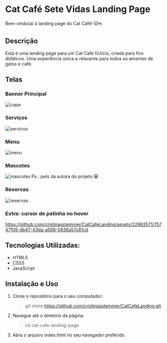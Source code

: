 # Cat Café Sete Vidas Landing Page

Bem-vindo(a) à landing page do Cat Café! 🐱☕️

## Descrição

Esta é uma landing page para um Cat Café fictício, criada para fins didáticos. 
Uma experiência única e relaxante para todos os amantes de gatos e café.

## Telas

### Banner Principal
![capa](https://github.com/cristinasstemmer/CatCafeLanding/assets/22963571/f469f27d-35b0-4325-833a-5d94e7fcac3e)

### Serviços
![servicos](https://github.com/cristinasstemmer/CatCafeLanding/assets/22963571/c6dd2d01-4e75-4899-b283-261f50d95e99)

### Menu
![menu](https://github.com/cristinasstemmer/CatCafeLanding/assets/22963571/2f0f4de4-45a2-45ea-b296-da5a665bde7a)

### Mascotes
![mascotes](https://github.com/cristinasstemmer/CatCafeLanding/assets/22963571/911d8275-9cd8-4c4e-bce1-5ac8ab172cfe)
Ps.: pets da autora do projeto 😸

### Reservas
![reservas](https://github.com/cristinasstemmer/CatCafeLanding/assets/22963571/3b484921-3880-4ce2-8c92-4d874ea597aa)

### Extra: cursor de patinha no hover
https://github.com/cristinasstemmer/CatCafeLanding/assets/22963571/75747f09-db47-43da-a568-0836a57c81cd

## Tecnologias Utilizadas:

- HTML5
- CSS3
- JavaScript

## Instalação e Uso

1. Clone o repositório para o seu computador:
   > git clone https://github.com/cristinasstemmer/CatCafeLanding.git

2. Navegue até o diretório da página:
   > cd cat-cafe-landing-page
   
3. Abra o arquivo index.html no seu navegador preferido.
